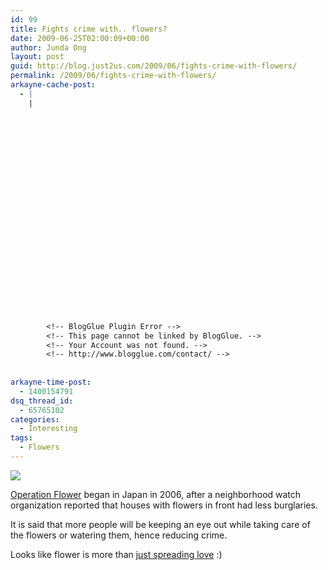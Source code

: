 ```yaml
---
id: 99
title: Fights crime with.. flowers?
date: 2009-06-25T02:00:09+00:00
author: Junda Ong
layout: post
guid: http://blog.just2us.com/2009/06/fights-crime-with-flowers/
permalink: /2009/06/fights-crime-with-flowers/
arkayne-cache-post:
  - |
    |
        
        
        
        
        
        
        
        
        
        
        
        
        
        
        
        
        
        
        
        
        
        
        
        <!-- BlogGlue Plugin Error -->
        <!-- This page cannot be linked by BlogGlue. -->
        <!-- Your Account was not found. -->
        <!-- http://www.blogglue.com/contact/ -->
        
        
arkayne-time-post:
  - 1400154791
dsq_thread_id:
  - 65765102
categories:
  - Interesting
tags:
  - Flowers
---
```

<a href="http://www.weirdasianews.com/2009/06/24/japanese-fight-crime-flowers/" onclick="__gaTracker('send', 'event', 'outbound-article', 'http://www.weirdasianews.com/2009/06/24/japanese-fight-crime-flowers/', '');"><img src="http://www.weirdasianews.com/wp-content/uploads/2009/06/japanflowers2.jpg" /></a>

<a href="http://www.weirdasianews.com/2009/06/24/japanese-fight-crime-flowers/" onclick="__gaTracker('send', 'event', 'outbound-article', 'http://www.weirdasianews.com/2009/06/24/japanese-fight-crime-flowers/', 'Operation Flower');">Operation Flower</a> began in Japan in 2006, after a neighborhood watch organization reported that houses with flowers in front had less burglaries.

It is said that more people will be keeping an eye out while taking care of the flowers or watering them, hence reducing crime.

Looks like flower is more than <a href="http://blog.just2us.com/2009/06/flowers/" onclick="__gaTracker('send', 'event', 'outbound-article', 'http://blog.just2us.com/2009/06/flowers/', 'just spreading love');">just spreading love</a> :)

<div style="font-size:0px;height:0px;line-height:0px;margin:0;padding:0;clear:both">
</div>